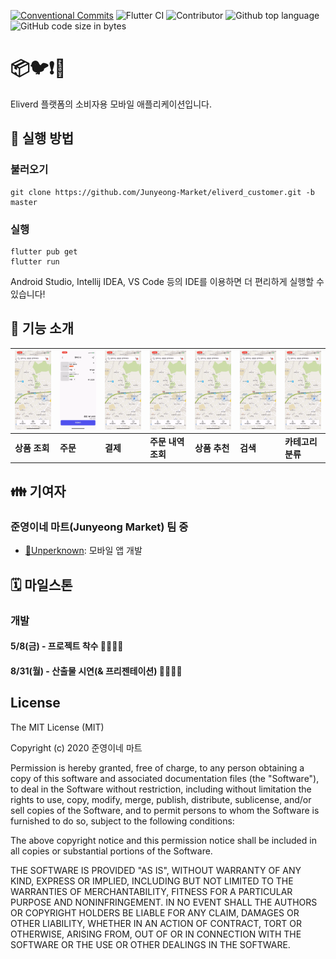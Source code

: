 [![Conventional Commits](https://img.shields.io/badge/Conventional%20Commits-1.0.0-yellow.svg)](https://conventionalcommits.org)
![Flutter CI](https://github.com/Junyeong-Market/eliverd_customer/workflows/Flutter%20CI/badge.svg)
![Contributor](https://img.shields.io/badge/Contributors-Unperknown-blue.svg)
![Github top language](https://img.shields.io/github/languages/top/Junyeong-Market/eliverd_customer)
![GitHub code size in bytes](https://img.shields.io/github/languages/code-size/Junyeong-Market/eliverd_customer)

# 📦🐦❗🚚

Eliverd 플랫폼의 소비자용 모바일 애플리케이션입니다.

## 📲 실행 방법

### 불러오기
```shell script
git clone https://github.com/Junyeong-Market/eliverd_customer.git -b master
```

### 실행
```shell script
flutter pub get
flutter run
```

Android Studio, Intellij IDEA, VS Code 등의 IDE를 이용하면 더 편리하게 실행할 수 있습니다!

## 📌 기능 소개

|![상품 조회](/docs/a.gif)|![주문](/docs/b.gif)|![결제](/docs/a.gif)|![주문 내역 조회](/docs/a.gif)|![상품 추천](/docs/a.gif)|![검색](/docs/a.gif)|![카테고리 분류](/docs/a.gif)|
|-|-|-|-|-|-|-|
|**상품 조회**|**주문**|**결제**|**주문 내역 조회**|**상품 추천**|**검색**|**카테고리 분류**|

## 👪 기여자

### 준영이네 마트(Junyeong Market) 팀 중
- [🔗Unperknown](https://github.com/Unperknown): 모바일 앱 개발


## 🗓 마일스톤

### 개발
#### 5/8(금) - 프로젝트 착수 👩‍💻👨‍💻
#### 8/31(월) - 산출물 시연(& 프리젠테이션) 👨‍🏫👩‍🏫

## License
 
The MIT License (MIT)

Copyright (c) 2020 준영이네 마트

Permission is hereby granted, free of charge, to any person obtaining a copy of this software and associated documentation files (the "Software"), to deal in the Software without restriction, including without limitation the rights to use, copy, modify, merge, publish, distribute, sublicense, and/or sell copies of the Software, and to permit persons to whom the Software is furnished to do so, subject to the following conditions:

The above copyright notice and this permission notice shall be included in all copies or substantial portions of the Software.

THE SOFTWARE IS PROVIDED "AS IS", WITHOUT WARRANTY OF ANY KIND, EXPRESS OR IMPLIED, INCLUDING BUT NOT LIMITED TO THE WARRANTIES OF MERCHANTABILITY, FITNESS FOR A PARTICULAR PURPOSE AND NONINFRINGEMENT. IN NO EVENT SHALL THE AUTHORS OR COPYRIGHT HOLDERS BE LIABLE FOR ANY CLAIM, DAMAGES OR OTHER LIABILITY, WHETHER IN AN ACTION OF CONTRACT, TORT OR OTHERWISE, ARISING FROM, OUT OF OR IN CONNECTION WITH THE SOFTWARE OR THE USE OR OTHER DEALINGS IN THE SOFTWARE.
